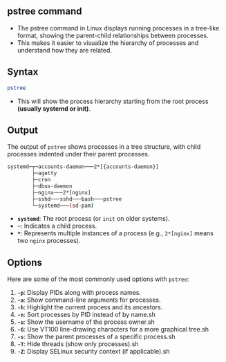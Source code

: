 ## pstree command
- The pstree command in Linux displays running processes in a tree-like format, showing the parent-child relationships between processes. 
- This makes it easier to visualize the hierarchy of processes and understand how they are related.

## Syntax
```bash
pstree
```
- This will show the process hierarchy starting from the root process **(usually systemd or init)**.


## Output
The output of `pstree` shows processes in a tree structure, with child processes indented under their parent processes.

```bash
systemd─┬─accounts-daemon───2*[{accounts-daemon}]
        ├─agetty
        ├─cron
        ├─dbus-daemon
        ├─nginx───2*[nginx]
        ├─sshd───sshd───bash───pstree
        └─systemd───(sd-pam)
```

- **`systemd`**: The root process (or `init` on older systems).
- **`─`**: Indicates a child process.
- **`*`**: Represents multiple instances of a process (e.g., `2*[nginx]` means two `nginx` processes).

## Options
Here are some of the most commonly used options with `pstree`:

1. **`-p`**: Display PIDs along with process names.
1. **`-a`**: Show command-line arguments for processes.
1. **`-h`**: Highlight the current process and its ancestors.
1. **`-n`**: Sort processes by PID instead of by name.sh
1. **`-u`**: Show the username of the process owner.sh
1. **`-G`**: Use VT100 line-drawing characters for a more graphical tree.sh
1. **`-s`**: Show the parent processes of a specific process.sh
1. **`-T`**: Hide threads (show only processes).sh
1. **`-Z`**: Display SELinux security context (if applicable).sh